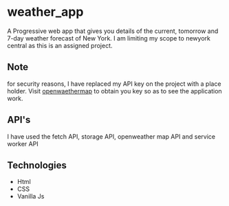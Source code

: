 # weather_app
A Progressive web app that gives you details of the current, tomorrow and 7-day weather forecast of New York. I am limiting my scope to newyork central as this is an assigned project. 

<h2>Note</h2>
for security reasons, I have replaced my API key on the project with a place holder. Visit <a blank="_" href="openweathermap.org/">openwaethermap</a> to obtain you key so as to see the application work.
<h2>API's</h2>
I have used the fetch API, storage API, openweather map API and service worker API

<h2>Technologies</h2>
  <ul>
  <li>Html</li>
  <li>CSS</li>
  <li>Vanilla Js</li>
</ul>
